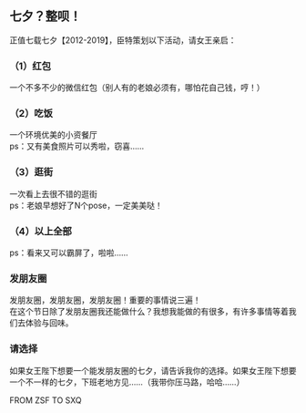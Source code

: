 ## 七夕？整呗！

正值七载七夕【2012-2019】，臣特策划以下活动，请女王亲启：

### （1）红包
一个不多不少的微信红包（别人有的老娘必须有，哪怕花自己钱，哼！）

### （2）吃饭
一个环境优美的小资餐厅<br>
ps：又有美食照片可以秀啦，窃喜……

### （3）逛街
一次看上去很不错的逛街<br>
ps：老娘早想好了N个pose，一定美美哒！

### （4）以上全部
ps：看来又可以霸屏了，啦啦……

### 发朋友圈
发朋友圈，发朋友圈，发朋友圈！重要的事情说三遍！<br>
在这个节日除了发朋友圈我还能做什么？我想我能做的有很多，有许多事情等着我们去体验与回味。


### 请选择
如果女王陛下想要一个能发朋友圈的七夕，请告诉我你的选择。如果女王陛下想要一个不一样的七夕，下班老地方见……（我带你压马路，哈哈……）

FROM ZSF TO SXQ

